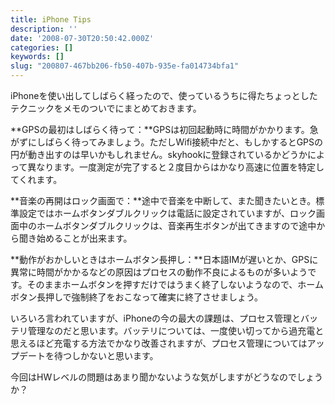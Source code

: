```yaml
---
title: iPhone Tips
description: ''
date: '2008-07-30T20:50:42.000Z'
categories: []
keywords: []
slug: "200807-467bb206-fb50-407b-935e-fa014734bfa1"
---
```

iPhoneを使い出してしばらく経ったので、使っているうちに得たちょっとしたテクニックをメモのついでにまとめておきます。

**GPSの最初はしばらく待って：**GPSは初回起動時に時間がかかります。急がずにしばらく待ってみましょう。ただしWifi接続中だと、もしかするとGPSの円が動き出すのは早いかもしれません。skyhookに登録されているかどうかによって異なります。一度測定が完了すると２度目からはかなり高速に位置を特定してくれます。

**音楽の再開はロック画面で：**途中で音楽を中断して、また聞きたいとき。標準設定ではホームボタンダブルクリックは電話に設定されていますが、ロック画面中のホームボタンダブルクリックは、音楽再生ボタンが出てきますので途中から聞き始めることが出来ます。

**動作がおかしいときはホームボタン長押し：**日本語IMが遅いとか、GPSに異常に時間がかかるなどの原因はプロセスの動作不良によるものが多いようです。そのままホームボタンを押すだけではうまく終了しないようなので、ホームボタン長押しで強制終了をおこなって確実に終了させましょう。

いろいろ言われていますが、iPhoneの今の最大の課題は、プロセス管理とバッテリ管理なのだと思います。バッテリについては、一度使い切ってから過充電と思えるほど充電する方法でかなり改善されますが、プロセス管理についてはアップデートを待つしかないと思います。

今回はHWレベルの問題はあまり聞かないような気がしますがどうなのでしょうか？